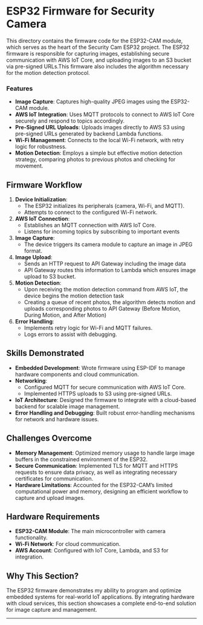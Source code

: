 # ESP32 Firmware for Security Camera

This directory contains the firmware code for the ESP32-CAM module, which serves as the heart of the Security Cam ESP32 project. The ESP32 firmware is responsible for capturing images, establishing secure communication with AWS IoT Core, and uploading images to an S3 bucket via pre-signed URLs.This firmware also includes the algorithm necessary for the motion detection protocol. 


### Features

- **Image Capture**: Captures high-quality JPEG images using the ESP32-CAM module.
- **AWS IoT Integration**: Uses MQTT protocols to connect to AWS IoT Core securely and respond to topics accordingly.
- **Pre-Signed URL Uploads**: Uploads images directly to AWS S3 using pre-signed URLs generated by backend Lambda functions.
- **Wi-Fi Management**: Connects to the local Wi-Fi network, with retry logic for robustness.
- **Motion Detection**: Employs a simple but effective motion detection strategy, comparing photos to previous photos and checking for movement. 


## Firmware Workflow

1. **Device Initialization**:
   - The ESP32 initializes its peripherals (camera, Wi-Fi, and MQTT).
   - Attempts to connect to the configured Wi-Fi network.
2. **AWS IoT Connection**:
   - Establishes an MQTT connection with AWS IoT Core.
   - Listens for incoming topics by subscribing to important events
3. **Image Capture**:
   - The device triggers its camera module to capture an image in JPEG format.
4. **Image Upload**:
   - Sends an HTTP request to API Gateway including the image data
   - API Gateway routes this information to Lambda which ensures image upload to S3 bucket. 
5. **Motion Detection**: 
   - Upon receiving the motion detection command from AWS IoT, the device begins the motion detection task
   - Creating a queue of recent photos, the algorithm detects motion and uploads corresponding photos to API Gateway (Before Motion, During Motion, and After Motion) 
6. **Error Handling**:
   - Implements retry logic for Wi-Fi and MQTT failures.
   - Logs errors to assist with debugging.

## Skills Demonstrated

- **Embedded Development**: Wrote firmware using ESP-IDF to manage hardware components and cloud communication.
- **Networking**:
  - Configured MQTT for secure communication with AWS IoT Core.
  - Implemented HTTPS uploads to S3 using pre-signed URLs.
- **IoT Architecture**: Designed the firmware to integrate with a cloud-based backend for scalable image management.
- **Error Handling and Debugging**: Built robust error-handling mechanisms for network and hardware issues.

## Challenges Overcome

- **Memory Management**: Optimized memory usage to handle large image buffers in the constrained environment of the ESP32.
- **Secure Communication**: Implemented TLS for MQTT and HTTPS requests to ensure data privacy, as well as integrating necessary certificates for communication. 
- **Hardware Limitations**: Accounted for the ESP32-CAM’s limited computational power and memory, designing an efficient workflow to capture and upload images.

## Hardware Requirements

- **ESP32-CAM Module**: The main microcontroller with camera functionality.
- **Wi-Fi Network**: For cloud communication.
- **AWS Account**: Configured with IoT Core, Lambda, and S3 for integration.

## Why This Section?

The ESP32 firmware demonstrates my ability to program and optimize embedded systems for real-world IoT applications. By integrating hardware with cloud services, this section showcases a complete end-to-end solution for image capture and management.

---